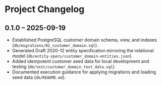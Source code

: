 # Project Changelog

## 0.1.0 – 2025-09-19

- Established PostgreSQL customer domain schema, view, and indexes (`db/migrations/01_customer_domain.sql`).
- Generated Draft 2020-12 entity specification mirroring the relational model (`db/entity-specs/customer_domain-entities.json`).
- Added idempotent customer seed data for local development and testing (`db/test/customer_domain_test_data.sql`).
- Documented execution guidance for applying migrations and loading seed data (`db/README.md`).
